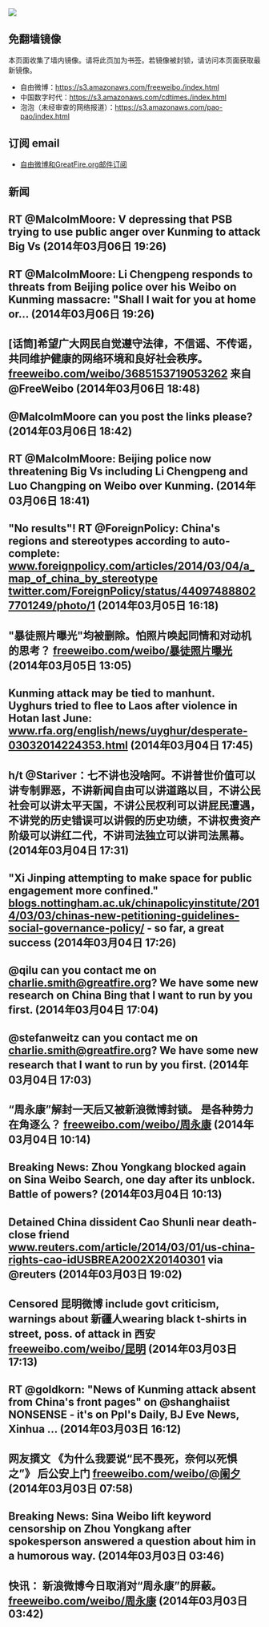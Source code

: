 <img src="logos.png" />

## 免翻墙镜像
本页面收集了墙内镜像。请将此页加为书签。若镜像被封锁，请访问本页面获取最新镜像。
* 自由微博：https://s3.amazonaws.com/freeweibo./index.html
* 中国数字时代：https://s3.amazonaws.com/cdtimes./index.html
* 泡泡（未经审查的网络报道）：https://s3.amazonaws.com/pao-pao/index.html

## 订阅 email
* <a href="https://greatfire.us7.list-manage.com/subscribe?u=854fca58782082e0cbdf204a0&id=c78949b93c">自由微博和GreatFire.org邮件订阅</a>
		
## 新闻
RT @MalcolmMoore: V depressing that PSB trying to use public anger over Kunming to attack Big Vs (2014年03月06日 19:26)
 ---
RT @MalcolmMoore: Li Chengpeng responds to threats from Beijing police over his Weibo on Kunming massacre: "Shall I wait for you at home or… (2014年03月06日 19:26)
 ---
[话筒]希望广大网民自觉遵守法律，不信谣、不传谣，共同维护健康的网络环境和良好社会秩序。 <a href="https://freeweibo.com/weibo/3685153719053262">freeweibo.com/weibo/3685153719053262</a> 来自 @FreeWeibo (2014年03月06日 18:48)
 ---
@MalcolmMoore can you post the links please? (2014年03月06日 18:42)
 ---
RT @MalcolmMoore: Beijing police now threatening Big Vs including Li Chengpeng and Luo Changping on Weibo over Kunming. (2014年03月06日 18:41)
 ---
"No results"! RT @ForeignPolicy: China's regions and stereotypes according to auto-complete: <a href="http://www.foreignpolicy.com/articles/2014/03/04/a_map_of_china_by_stereotype?utm_content=buffer7539d&utm_medium=social&utm_source=twitter.com&utm_campaign=buffer">www.foreignpolicy.com/articles/2014/03/04/a_map_of_china_by_stereotype</a>  <a href="https://twitter.com/ForeignPolicy/status/440974888027701249/photo/1">twitter.com/ForeignPolicy/status/440974888027701249/photo/1</a> (2014年03月05日 16:18)
 ---
"暴徒照片曝光"均被删除。怕照片唤起同情和对动机的思考？ <a href="https://freeweibo.com/weibo/%E6%9A%B4%E5%BE%92%E7%85%A7%E7%89%87%E6%9B%9D%E5%85%89">freeweibo.com/weibo/暴徒照片曝光</a> (2014年03月05日 13:05)
 ---
Kunming attack may be tied to manhunt. Uyghurs tried to flee to Laos after violence in Hotan last June: <a href="http://www.rfa.org/english/news/uyghur/desperate-03032014224353.html?utm_source=twitterfeed&utm_medium=twitter">www.rfa.org/english/news/uyghur/desperate-03032014224353.html</a> (2014年03月04日 17:45)
 ---
h/t @Stariver：七不讲也没啥阿。不讲普世价值可以讲专制罪恶，不讲新闻自由可以讲道路以目，不讲公民社会可以讲太平天国，不讲公民权利可以讲屁民遭遇，不讲党的历史错误可以讲假的历史功绩，不讲权贵资产阶级可以讲红二代，不讲司法独立可以讲司法黑幕。 (2014年03月04日 17:31)
 ---
"Xi Jinping attempting to make space for public engagement more confined." <a href="http://blogs.nottingham.ac.uk/chinapolicyinstitute/2014/03/03/chinas-new-petitioning-guidelines-social-governance-policy/?utm_source=rss&utm_medium=rss&utm_campaign=chinas-new-petitioning-guidelines-social-governance-policy">blogs.nottingham.ac.uk/chinapolicyinstitute/2014/03/03/chinas-new-petitioning-guidelines-social-governance-policy/</a> - so far, a great success (2014年03月04日 17:26)
 ---
@qilu can you contact me on charlie.smith@greatfire.org? We have some new research on China Bing that I want to run by you first. (2014年03月04日 17:04)
 ---
@stefanweitz can you contact me on charlie.smith@greatfire.org? We have some new research that I want to run by you first. (2014年03月04日 17:03)
 ---
“周永康”解封一天后又被新浪微博封锁。 是各种势力在角逐么？ <a href="https://freeweibo.com/weibo/%E5%91%A8%E6%B0%B8%E5%BA%B7">freeweibo.com/weibo/周永康</a> (2014年03月04日 10:14)
 ---
Breaking News: Zhou Yongkang blocked again on Sina Weibo Search, one day after its unblock. Battle of powers? (2014年03月04日 10:13)
 ---
Detained China dissident Cao Shunli near death-close friend <a href="http://www.reuters.com/article/2014/03/01/us-china-rights-cao-idUSBREA2002X20140301">www.reuters.com/article/2014/03/01/us-china-rights-cao-idUSBREA2002X20140301</a> via @reuters (2014年03月03日 19:02)
 ---
Censored 昆明微博 include govt criticism, warnings about 新疆人wearing black t-shirts in street, poss. of attack in 西安 <a href="https://freeweibo.com/weibo/%E6%98%86%E6%98%8E?censored">freeweibo.com/weibo/昆明</a> (2014年03月03日 17:13)
 ---
RT @goldkorn: "News of Kunming attack absent from China's front pages" on @shanghaiist NONSENSE - it's on Ppl's Daily, BJ Eve News, Xinhua … (2014年03月03日 16:12)
 ---
网友撰文 《为什么我要说“民不畏死，奈何以死惧之”》 后公安上门 <a href="https://freeweibo.com/weibo/%40%E9%98%91%E5%A4%95">freeweibo.com/weibo/@阑夕</a> (2014年03月03日 07:58)
 ---
Breaking News: Sina Weibo lift keyword censorship on Zhou Yongkang after spokesperson answered a question about him in a humorous way. (2014年03月03日 03:46)
 ---
快讯： 新浪微博今日取消对“周永康”的屏蔽。 <a href="https://freeweibo.com/weibo/%E5%91%A8%E6%B0%B8%E5%BA%B7">freeweibo.com/weibo/周永康</a> (2014年03月03日 03:42)
 ---

